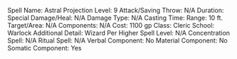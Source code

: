 
Spell Name: Astral Projection
Level: 9
Attack/Saving Throw: N/A
Duration: Special
Damage/Heal: N/A
Damage Type: N/A
Casting Time: 
Range: 10 ft.
Target/Area: N/A
Components: N/A
Cost: 1100 gp
Class: Cleric
School:  Warlock
Additional Detail:  Wizard
Per Higher Spell Level: N/A
Concentration Spell: N/A
Ritual Spell: N/A
Verbal Component: No
Material Component: No
Somatic Component: Yes
